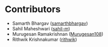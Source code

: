 # Contributors
- Samarth Bhargav ([samarthbhargav](https://github.com/samarthbhargav))
- Sahil Maheshwari ([sahil-m](https://github.com/sahil-m))
- Murugesan Ramakrishnan ([Murugesan108](https://github.com/Murugesan108))
- Rithwik Krishnakumar ([rithwik](https://github.com/rithwik))

